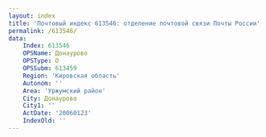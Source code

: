 ```yaml
---
layout: index
title: 'Почтовый индекс 613546: отделение почтовой связи Почты России'
permalink: /613546/
data:
    Index: 613546
    OPSName: Донаурово
    OPSType: О
    OPSSubm: 613459
    Region: 'Кировская область'
    Autonom: ''
    Area: 'Уржумский район'
    City: Донаурово
    City1: ''
    ActDate: '20060123'
    IndexOld: ''
---
```

